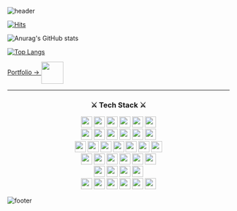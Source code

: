 
![header](https://capsule-render.vercel.app/api?type=waving&color=B897FF&height=250&section=header&text=Jukang's%20Github%20🌏&fontSize=60&fontColor=ffffff)

[![Hits](https://hits.seeyoufarm.com/api/count/incr/badge.svg?url=https%3A%2F%2Fgithub.com%2Fgjbae1212%2Fhit-counter&count_bg=%23B897FF&title_bg=%23BE3DD9&icon=github.svg&icon_color=%23E7E7E7&title=visit&edge_flat=false)](https://hits.seeyoufarm.com)



![Anurag's GitHub stats](https://github-readme-stats.vercel.app/api?username=jukangpark&show_icons=true&theme=cobalt)

[![Top Langs](https://github-readme-stats.vercel.app/api/top-langs/?username=jukangpark&layout=compact&theme=cobalt)](https://github.com/anuraghazra/github-readme-stats)

<a href="https://www.notion.so/0ff8ff9bbec047eba25c43ae328c1d88">
  Portfolio &rarr;
  <img align="center" src="https://www.techm.kr/news/photo/202003/img_7993_0.png" width="50px" marginLeft="10px"/>
</a>


<hr>

<div align="center">
<h3>⚔ Tech Stack ⚔</h3>
<img height='25' src="https://img.shields.io/badge/HTML-E34F26?style=flat-square&logo=HTML5&logoColor=white"/>
<img height='25' src="https://img.shields.io/badge/CSS-1572B6?style=flat-square&logo=CSS3&logoColor=white"/>
<img height='25' src="https://img.shields.io/badge/TypeScript-3178C6?style=flat-square&logo=TypeScript&logoColor=white"/>
<img height='25' src="https://img.shields.io/badge/JavaScript-F7DF1E?style=flat-square&logo=JavaScript&logoColor=white"/>
<img height='25' src="https://img.shields.io/badge/Python-3776AB?style=flat-square&logo=Python&logoColor=white"/>
<img height='25' src="https://img.shields.io/badge/Go-00ADD8?style=flat-square&logo=Go&logoColor=white"/>
<br>
<img height='25' src="https://img.shields.io/badge/Pug-A86454?style=flat-square&logo=Pug&logoColor=white"/>
<img height='25' src="https://img.shields.io/badge/Sass-CC6699?style=flat-square&logo=Sass&logoColor=white"/>
<img height='25' src="https://img.shields.io/badge/styled-components-DB7093?style=flat-square&logo=styled-components CSS&logoColor=white"/>
<img height='25' src="https://img.shields.io/badge/Tailwind-06B6D4?style=flat-square&logo=Tailwind CSS&logoColor=white"/>
<img height='25' src="https://img.shields.io/badge/Semantic UI React-35BDB2?style=flat-square&logo=Semantic UI React CSS&logoColor=white"/>
<img height='25' src="https://img.shields.io/badge/Framer-0055FF?style=flat-square&logo=Framer CSS&logoColor=white"/>
<br>
<img height='25' src="https://img.shields.io/badge/Node.js-339933?style=flat-square&logo=Node.js&logoColor=white"/>
<img height='25' src="https://img.shields.io/badge/Express-000000?style=flat-square&logo=Express&logoColor=white"/>
<img height='25' src="https://img.shields.io/badge/React-61DAFB?style=flat-square&logo=React&logoColor=white"/>
<img height='25' src="https://img.shields.io/badge/Next.js-000000?style=flat-square&logo=Next.js&logoColor=white"/>
<img height='25' src="https://img.shields.io/badge/NestJs-E0234E?style=flat-square&logo=NestJs&logoColor=white"/>
<img height='25' src="https://img.shields.io/badge/Socket.io-010101?style=flat-square&logo=Socket.io&logoColor=white"/>
<img height='25' src="https://img.shields.io/badge/WebRTC-333333?style=flat-square&logo=WebRTC&logoColor=white"/>
<br>
<img height='25' src="https://img.shields.io/badge/Redux-764ABC?style=flat-square&logo=Redux&logoColor=white"/>
<img height='25' src="https://img.shields.io/badge/Graphql-E10098?style=flat-square&logo=Graphql&logoColor=white"/>
<img height='25' src="https://img.shields.io/badge/Apollo-311C87?style=flat-square&logo=Apollo GraphQL&logoColor=white"/>
<img height='25' src="https://img.shields.io/badge/Jest-C21325?style=flat-square&logo=Jest&logoColor=white"/>
<img height='25' src="https://img.shields.io/badge/Gulp-CF4647?style=flat-square&logo=Gulp&logoColor=white"/>
<img height='25' src="https://img.shields.io/badge/Webpack-8DD6F9?style=flat-square&logo=Webpack&logoColor=white"/>
<br>
<img height='25' src="https://img.shields.io/badge/AWS-232F3E?style=flat-square&logo=Amazon AWS&logoColor=white"/>
<img height='25' src="https://img.shields.io/badge/MongoDB-47A248?style=flat-square&logo=MongoDB&logoColor=white"/>
<img height='25' src="https://img.shields.io/badge/MySQL-4479A1?style=flat-square&logo=MySQL&logoColor=white"/>
<img height='25' src="https://img.shields.io/badge/PostgreSQL-4169E1?style=flat-square&logo=PostgreSQL&logoColor=white"/>
<br>
<img height='25' src="https://img.shields.io/badge/Git-F05032?style=flat-square&logo=Git&logoColor=white"/>
<img height='25' src="https://img.shields.io/badge/Docker-2496ED?style=flat-square&logo=Docker&logoColor=white"/>
<img height='25' src="https://img.shields.io/badge/Firebase-FFCA28?style=flat-square&logo=Firebase&logoColor=white"/>
<img height='25' src="https://img.shields.io/badge/Netlify-00C7B7?style=flat-square&logo=Netlify&logoColor=white"/>
<img height='25' src="https://img.shields.io/badge/Heroku-430098?style=flat-square&logo=Heroku&logoColor=white"/>
<img height='25' src="https://img.shields.io/badge/Vercel-000000?style=flat-square&logo=Vercel&logoColor=white"/>
</div>

![footer](https://capsule-render.vercel.app/api?type=waving&color=B897FF&height=100&section=footer)
